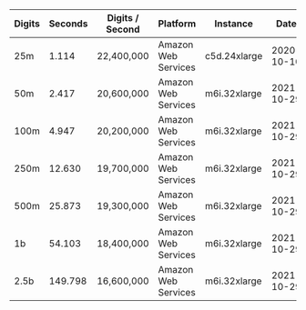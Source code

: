 | Digits | Seconds | Digits / Second | Platform | Instance | Date | Files |
| ------ | ------- | --------------- | -------- | -------- | ---- | ----- |
| 25m | 1.114 | 22,400,000 | Amazon Web Services | c5d.24xlarge | 2020-10-10 | [cfg](../Amazon%20Web%20Services/c5d.24xlarge/Catalan%27s%20Constant%20%5Bpilehrood-short%5D/Catalan%20-%2020201010-104610.cfg) [out](../Amazon%20Web%20Services/c5d.24xlarge/Catalan%27s%20Constant%20%5Bpilehrood-short%5D/Catalan%20-%2020201010-104610.out) [txt](../Amazon%20Web%20Services/c5d.24xlarge/Catalan%27s%20Constant%20%5Bpilehrood-short%5D/Catalan%20-%2020201010-104610.txt) |
| 50m | 2.417 | 20,600,000 | Amazon Web Services | m6i.32xlarge | 2021-10-29 | [cfg](../Amazon%20Web%20Services/m6i.32xlarge/Catalan%27s%20Constant%20%5Bpilehrood-short%5D/Catalan%20-%2020211029-163508.cfg) [out](../Amazon%20Web%20Services/m6i.32xlarge/Catalan%27s%20Constant%20%5Bpilehrood-short%5D/Catalan%20-%2020211029-163508.out) [txt](../Amazon%20Web%20Services/m6i.32xlarge/Catalan%27s%20Constant%20%5Bpilehrood-short%5D/Catalan%20-%2020211029-163508.txt) |
| 100m | 4.947 | 20,200,000 | Amazon Web Services | m6i.32xlarge | 2021-10-29 | [cfg](../Amazon%20Web%20Services/m6i.32xlarge/Catalan%27s%20Constant%20%5Bpilehrood-short%5D/Catalan%20-%2020211029-163530.cfg) [out](../Amazon%20Web%20Services/m6i.32xlarge/Catalan%27s%20Constant%20%5Bpilehrood-short%5D/Catalan%20-%2020211029-163530.out) [txt](../Amazon%20Web%20Services/m6i.32xlarge/Catalan%27s%20Constant%20%5Bpilehrood-short%5D/Catalan%20-%2020211029-163530.txt) |
| 250m | 12.630 | 19,700,000 | Amazon Web Services | m6i.32xlarge | 2021-10-29 | [cfg](../Amazon%20Web%20Services/m6i.32xlarge/Catalan%27s%20Constant%20%5Bpilehrood-short%5D/Catalan%20-%2020211029-163607.cfg) [out](../Amazon%20Web%20Services/m6i.32xlarge/Catalan%27s%20Constant%20%5Bpilehrood-short%5D/Catalan%20-%2020211029-163607.out) [txt](../Amazon%20Web%20Services/m6i.32xlarge/Catalan%27s%20Constant%20%5Bpilehrood-short%5D/Catalan%20-%2020211029-163607.txt) |
| 500m | 25.873 | 19,300,000 | Amazon Web Services | m6i.32xlarge | 2021-10-29 | [cfg](../Amazon%20Web%20Services/m6i.32xlarge/Catalan%27s%20Constant%20%5Bpilehrood-short%5D/Catalan%20-%2020211029-175441.cfg) [out](../Amazon%20Web%20Services/m6i.32xlarge/Catalan%27s%20Constant%20%5Bpilehrood-short%5D/Catalan%20-%2020211029-175441.out) [txt](../Amazon%20Web%20Services/m6i.32xlarge/Catalan%27s%20Constant%20%5Bpilehrood-short%5D/Catalan%20-%2020211029-175441.txt) |
| 1b | 54.103 | 18,400,000 | Amazon Web Services | m6i.32xlarge | 2021-10-29 | [cfg](../Amazon%20Web%20Services/m6i.32xlarge/Catalan%27s%20Constant%20%5Bpilehrood-short%5D/Catalan%20-%2020211029-175539.cfg) [out](../Amazon%20Web%20Services/m6i.32xlarge/Catalan%27s%20Constant%20%5Bpilehrood-short%5D/Catalan%20-%2020211029-175539.out) [txt](../Amazon%20Web%20Services/m6i.32xlarge/Catalan%27s%20Constant%20%5Bpilehrood-short%5D/Catalan%20-%2020211029-175539.txt) |
| 2.5b | 149.798 | 16,600,000 | Amazon Web Services | m6i.32xlarge | 2021-10-29 | [cfg](../Amazon%20Web%20Services/m6i.32xlarge/Catalan%27s%20Constant%20%5Bpilehrood-short%5D/Catalan%20-%2020211029-213433.cfg) [out](../Amazon%20Web%20Services/m6i.32xlarge/Catalan%27s%20Constant%20%5Bpilehrood-short%5D/Catalan%20-%2020211029-213433.out) [txt](../Amazon%20Web%20Services/m6i.32xlarge/Catalan%27s%20Constant%20%5Bpilehrood-short%5D/Catalan%20-%2020211029-213433.txt) |
